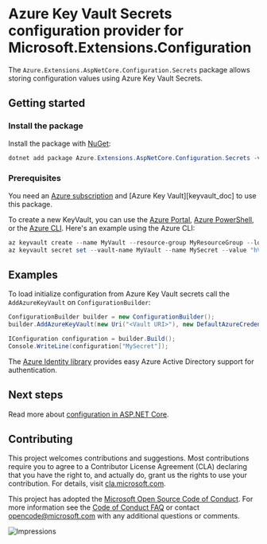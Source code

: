 # Azure Key Vault Secrets configuration provider for Microsoft.Extensions.Configuration

The `Azure.Extensions.AspNetCore.Configuration.Secrets` package allows storing configuration values using Azure Key Vault Secrets.

## Getting started

### Install the package

Install the package with [NuGet][nuget]:

```Powershell
dotnet add package Azure.Extensions.AspNetCore.Configuration.Secrets -v 1.0.0-preview.1
```

### Prerequisites

You need an [Azure subscription][azure_sub] and
[Azure Key Vault][keyvault_doc] to use this package.

To create a new KeyVault, you can use the [Azure Portal][keyvault_create_portal],
[Azure PowerShell][keyvault_create_ps], or the [Azure CLI][keyvault_create_cli].
Here's an example using the Azure CLI:

```Powershell
az keyvault create --name MyVault --resource-group MyResourceGroup --location westus
az keyvault secret set --vault-name MyVault --name MySecret --value "hVFkk965BuUv"
```

## Examples

To load initialize configuration from Azure Key Vault secrets call the `AddAzureKeyVault` on `ConfigurationBuilder`:

```C# Snippet:ConfigurationAddAzureKeyVault
ConfigurationBuilder builder = new ConfigurationBuilder();
builder.AddAzureKeyVault(new Uri("<Vault URI>"), new DefaultAzureCredential());

IConfiguration configuration = builder.Build();
Console.WriteLine(configuration["MySecret"]);
```

The [Azure Identity library][identity] provides easy Azure Active Directory support for authentication.

## Next steps

Read more about [configuration in ASP.NET Core](aspnetcore_configuration_doc).

## Contributing

This project welcomes contributions and suggestions.  Most contributions require
you to agree to a Contributor License Agreement (CLA) declaring that you have
the right to, and actually do, grant us the rights to use your contribution. For
details, visit [cla.microsoft.com][cla].

This project has adopted the [Microsoft Open Source Code of Conduct][coc].
For more information see the [Code of Conduct FAQ][coc_faq]
or contact [opencode@microsoft.com][coc_contact] with any
additional questions or comments.

![Impressions](https://azure-sdk-impressions.azurewebsites.net/api/impressions/azure-sdk-for-net%2Fsdk%2Fextensions%2FAzure.Extensions.AspNetCore.Configuration.Secrets%2FREADME.png)

<!-- LINKS -->
[source]: https://github.com/Azure/azure-sdk-for-net/tree/master/sdk/extensions/Azure.Extensions.AspNetCore.Configuration.Secrets/src
[package]: https://www.nuget.org/packages/Azure.Extensions.AspNetCore.Configuration.Secrets/
[docs]: https://docs.microsoft.com/dotnet/api/Azure.Extensions.AspNetCore.Configuration.Secrets
[nuget]: https://www.nuget.org/storage-quickstart-create-account?tabs=azure-powershell
[keyvault_create_cli]: https://docs.microsoft.com/en-us/azure/key-vault/quick-create-cli#create-a-key-vault
[keyvault_create_portal]: https://docs.microsoft.com/en-us/azure/key-vault/quick-create-portal#create-a-vault
[keyvault_create_ps]: https://docs.microsoft.com/en-us/azure/key-vault/quick-create-powershell#create-a-key-vault
[azure_cli]: https://docs.microsoft.com/cli/azure
[azure_sub]: https://azure.microsoft.com/free/
[identity]: https://github.com/Azure/azure-sdk-for-net/tree/master/sdk/identity/Azure.Identity/README.md
[aspnetcore_configuration_doc]: https://docs.microsoft.com/en-us/aspnet/core/fundamentals/configuration/?view=aspnetcore-3.1
[error_codes]: https://docs.microsoft.com/rest/api/storageservices/blob-service-error-codes
[cla]: https://cla.microsoft.com
[coc]: https://opensource.microsoft.com/codeofconduct/
[coc_faq]: https://opensource.microsoft.com/codeofconduct/faq/
[coc_contact]: mailto:opencode@microsoft.com